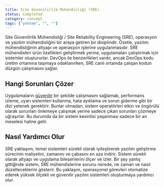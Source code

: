 ```yaml
---
title: Site Güvenilirlik Mühendisliği (SRE)
status: Completed
category: concept
tags: ["yöntem", "", ""]
---
```


Site Güvenilirlik Mühendisliği / Site Reliability Engineering (SRE), operasyon ve yazılım mühendisliğini bir araya getiren bir disiplindir.
Özetle, yazılım mühendisliğinin altyapı ve operasyon işlerine uygulanmasıdır.
SRE mühendisleri ürün özellikleri geliştirmek yerine, uygulamaları çalıştırmak için sistemler oluştururlar.
DevOps ile benzerlikleri vardır, ancak DevOps kodu üretim ortamına taşımaya odaklanırken, 
SRE canlı ortamda çalışan kodun düzgün çalışmasını sağlar.

## Hangi Sorunları Çözer

Uygulamaların [güvenilir](/tr/reliability/) bir şekilde çalışmasını sağlamak, performans izleme, uyarı sistemleri kullanma, hata ayıklama 
ve sorun giderme gibi bir dizi yetenek gerektirir.
Bunlar olmadan, sistem operatörleri etkin ve öngörülü olarak sorunları önlemeye çalışmak yerine sadece çıkan 
sorunları çözmeye uğraşırlar.
Bu durumda da bir sistem kesintisi yaşanması sadece bir an meselesi haline gelir.

## Nasıl Yardımcı Olur

SRE yaklaşımı, temel sistemleri sürekli olarak iyileştirerek yazılım geliştirme sürecinin maliyetini, 
zamanını ve çabasını en aza indirir.
Sistem sürekli olarak altyapı ve uygulama bileşenlerini ölçer ve izler.
Bir şey yanlış gittiğinde sistem, SRE mühendislerine sorunu nerede, ne zaman ve nasıl düzelteceklerini gösterir.
Bu yaklaşım, operasyonel görevleri otomatize ederek yüksek ölçekli ve güvenilir yazılım sistemleri oluşturmaya yardımcı olur.
